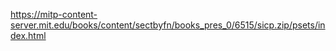 https://mitp-content-server.mit.edu/books/content/sectbyfn/books_pres_0/6515/sicp.zip/psets/index.html

